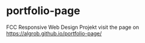 # portfolio-page
FCC Responsive Web Design Projekt
visit the page on https://algrob.github.io/portfolio-page/
